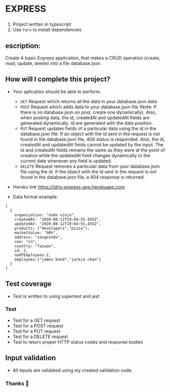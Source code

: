 # EXPRESS 

### #
1. Project written in typescript
2. Use `Yarn` to install dependencies

## escription:

Create A basic Express application, that makes a CRUD operation (create, read, update, delete) into a file database.json.


## How will I complete this project?
- Your aplication should be able to perform.
  - `GET` Request which returns all the data in your database.json data
  - `POST` Request which adds data to your database.json file (Note: If there is no database.json on post, create one dynamically). Also, when posting data, the id, createdAt and updatedAt fields are generated dynamically. id are generated with the data position.
  - `PUT` Request updates fields of a particular data using the id in the database.json file. If an object with the id sent in the request is not found in the database.json file, 404 status is responded. Also, the id, createdAt and updatedAt fields cannot be updated by the input. The id and createdAt fields remains the same as they were at the point of creation while the updatedAt field changes dynamically to the current date whenever any field is updated.
  - `DELETE` Request removes a particular data from your database.json file using the id. If the object with the id sent in the request is not found in the database.json file, a 404 response is returned.

- Heroku link
https://idris-express-app.herokuapp.com


- Data format example:

```
[
  {
    organization: "node ninja",
    createdAt: "2020-08-12T19:04:55.455Z",
    updatedAt: "2020-08-12T19:04:55.455Z",
    products: ["developers","pizza"],
    marketValue: "90%",
    address: "sangotedo",
    ceo: "cn",
    country: "Taiwan",
    id: 2,
    noOfEmployees:2,
    employees:["james bond","jackie chan"]
  }
]
```

## Test coverage
- Test is written to using supertest and jest

### Test
- Test for a GET request
- Test for a POST request
- Test for a PUT request
- Test for a DELETE request
- Test to return proper HTTP status codes and response bodies

## Input validation
- All inputs are validated using my created validation code.

### Thanks 🙂
